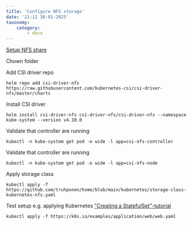 ```yaml
---
title: 'Configure NFS storage'
date: '21:12 30-01-2025'
taxonomy:
    category:
        - docs
---
```


[Setup NFS share](/nfs/zfs-nfs)

Chown folder

Add CSI driver repo

    helm repo add csi-driver-nfs https://raw.githubusercontent.com/kubernetes-csi/csi-driver-nfs/master/charts

Install CSI driver

    helm install csi-driver-nfs csi-driver-nfs/csi-driver-nfs --namespace kube-system --version v4.10.0

Validate that controller are running 

    kubectl -n kube-system get pod -o wide -l app=csi-nfs-controller

Validate that controller are running

    kubectl -n kube-system get pod -o wide -l app=csi-nfs-node

Apply storage class

    kubectl apply -f https://github.com/truhponen/home/blob/main/kubernetes/storage-class-kubernetes-nfs.yaml

Test setup e.g. applying Kubernetes ["Creating a StatefulSet"-tutorial ](https://kubernetes.io/docs/tutorials/stateful-application/basic-stateful-set/#creating-a-statefulset)

    kubectl apply -f https://k8s.io/examples/application/web/web.yaml